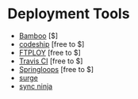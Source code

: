 # Deployment Tools 

* [Bamboo](https://www.atlassian.com/software/bamboo/) [$]
* [codeship](https://codeship.com/) [free to $]
* [FTPLOY](http://ftploy.com/) [free to $]
* [Travis CI](http://docs.travis-ci.com/) [free to $]
* [Springloops](http://www.springloops.io/) [free to $]
* [surge](https://surge.sh/) 
* [sync ninja](http://www.syncninja.com/)







































 






